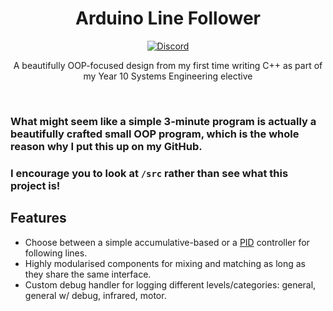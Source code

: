 <div align="center">
  <h1>Arduino Line Follower</h1>
  <p>
    <a href="https://discord.gg/xq25Exwf3X">
      <img src="https://img.shields.io/discord/1393987779343679649?color=5865F2&label=discord&logo=discord&logoColor=white" alt="Discord" />
    </a>
  </p>
  <p>A beautifully OOP-focused design from my first time writing C++ as part of my Year 10 Systems Engineering elective</p>
</div>

<div>&nbsp;</div>

### What might seem like a simple 3-minute program is actually a beautifully crafted small OOP program, which is the whole reason why I put this up on my GitHub.
### I encourage you to look at `/src` rather than see what this project is!

## Features
- Choose between a simple accumulative-based or a [PID](https://en.wikipedia.org/wiki/Proportional%E2%80%93integral%E2%80%93derivative_controller) controller for following lines.
- Highly modularised components for mixing and matching as long as they share the same interface.
- Custom debug handler for logging different levels/categories: general, general w/ debug, infrared, motor.
